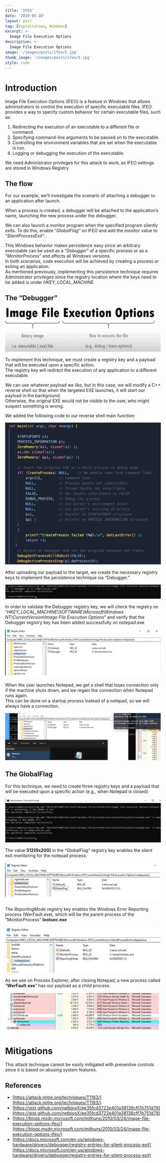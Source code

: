 ```yaml
---
title: 'IFEO'
date: '2019-05-10'
layout: post
tag: [Exploitation, Windows]
excerpt: >-
  Image File Execution Options
description: >-
  Image File Execution Options
image: '/images/posts/ifeo/5.jpg'
thumb_image: '/images/posts/ifeo/5.jpg'
style: code
---
```


# Introduction

Image File Execution Options (IFEO) is a feature in Windows that allows administrators to control the execution of specific executable files. IFEO provides a way to specify custom behavior for certain executable files, such as:

1. Redirecting the execution of an executable to a different file or command.
2. Specifying command-line arguments to be passed on to the executable.
3. Controlling the environment variables that are set when the executable is run.
4. Logging or debugging the execution of the executable.

We need Administrator privileges for this attack to work, as IFEO settings are stored in Windows Registry

## The flow

For our example, we’ll investigate the scenario of attaching a debugger to an application after launch.

When a process is created, a debugger will be attached to the application’s name, launching the new process under the debugger.

We can also launch a monitor program when the specified program silently exits. To do this, enable “_GlobalFlag_” on IFEO and add the monitor value to “_SilentProcessExit_“.

This Windows behavior makes persistence easy since an arbitrary executable can be used as a “_Debugger_” of a specific process or as a “_MonitorProcess_” and affects all Windows versions.  
In both scenarios, code execution will be achieved by creating a process or exiting an application.  
As mentioned previously, implementing this persistence technique requires Administrator privileges since the registry location where the keys need to be added is under _HKEY_LOCAL_MACHINE_.

## The “Debugger”

![](/images/posts/ifeo/1.jpg)

To implement this technique, we must create a registry key and a payload that will be executed upon a specific action.  
The registry key will redirect the execution of any application to a different executable.

We can use whatever payload we like, but in this case, we will modify a C++ reverse shell so that when the targeted EXE launches, it will start our payload in the background.  
Otherwise, the original EXE would not be visible to the user, who might suspect something is wrong.

We added the following code to our reverse shell main function:

![](/images/posts/ifeo/2.jpg)

After uploading our payload to the target, we create the necessary registry keys to implement the persistence technique via “Debugger.”

![](/images/posts/ifeo/3.jpg)

In order to validate the Debugger registry key, we will check the registry on “_HKEY_LOCAL_MACHINE\SOFTWARE\Microsoft\Windows NT\CurrentVersion\Image File Execution Options_” and verify that the Debugger registry key has been added successfully on notepad.exe

![](/images/posts/ifeo/4.jpg)

When the user launches Notepad, we get a shell that loses connection only if the machine shuts down, and we regain the connection when Notepad runs again.  
This can be done on a startup process instead of a notepad, so we will always have a connection.

![](/images/posts/ifeo/5.jpg)

## The GlobalFlag

For this technique, we need to create three registry keys and a payload that will be executed upon a specific action (e.g., when Notepad is closed)

![](/images/posts/ifeo/6.jpg)

The value **512(0x200)** in the “GlobalFlag” registry key enables the silent exit monitoring for the notepad process.

![](/images/posts/ifeo/7.jpg)

The _ReportingMode_ registry key enables the Windows Error Reporting process (WerFault.exe), which will be the parent process of the “MonitorProcess” **lootsec.exe**

![](/images/posts/ifeo/8.jpg)

As we see on Process Explorer, after closing Notepad, a new process called “**WerFault.exe**” has our payload as a child process.

![](/images/posts/ifeo/9.jpg)

# Mitigations

This attack technique cannot be easily mitigated with preventive controls since it is based on abusing system features.

## References

- [https://attack.mitre.org/techniques/T1183/](https://attack.mitre.org/techniques/T1183/)
- [https://gist.github.com/netbiosX/ee35fcd3722e401a38136cff7b751d79](https://gist.github.com/netbiosX/ee35fcd3722e401a38136cff7b751d79)
- [https://blogs.msdn.microsoft.com/mithuns/2010/03/24/image-file-execution-options-ifeo/](https://blogs.msdn.microsoft.com/mithuns/2010/03/24/image-file-execution-options-ifeo/)
- [https://docs.microsoft.com/en-us/windows-hardware/drivers/debugger/registry-entries-for-silent-process-exit](https://docs.microsoft.com/en-us/windows-hardware/drivers/debugger/registry-entries-for-silent-process-exit)





